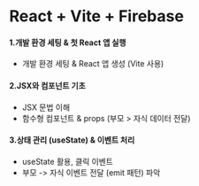 # React + Vite + Firebase

#### 1.개발 환경 세팅 & 첫 React 앱 실행
- 개발 환경 세팅 & React 앱 생성 (Vite 사용)

#### 2.JSX와 컴포넌트 기초
- JSX 문법 이해
- 함수형 컴포넌트 & props (부모 > 자식 데이터 전달)

#### 3.상태 관리 (useState) & 이벤트 처리
- useState 활용, 클릭 이벤트
- 부모 -> 자식 이벤트 전달 (emit 패턴) 파악
